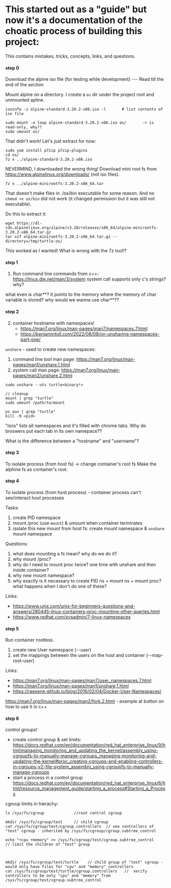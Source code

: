 # This started out as a "guide" but now it's a documentation of the choatic process of building this project:

This contains mistakes, tricks, concepts, links, and questions.

#### step 0
Download the alpine iso file (for testing while development) --- Read till the end of the section

Mount alpine on a directory. I create a `os` dir under the project root and unmounted apline.
```
isoinfo -i alpine-standard-3.20.2-x86.iso -l       # list contents of iso file

sudo mount -o loop alpine-standard-3.20.2-x86.iso os/       -> is read-only, why??
sudo umount os/
```
That didn't work! Let's just extract for now:
```
sudo yum install p7zip p7zip-plugins
cd os/
7z x ../alpine-standard-3.20.2-x86.iso
```

NEVERMIND, I downloaded the wrong thing!
Download mini root fs from https://www.alpinelinux.org/downloads/ (not iso files).
```
7z x ../alpine-minirootfs-3.20.2-x86_64.tar
```
That doesn't make files in ./os/bin executable for some reason. And no `chmod +x os/bin` did not work (it changed permission but it was still not executable).

Do this to extract it:
```
wget https://dl-cdn.alpinelinux.org/alpine/v3.20/releases/x86_64/alpine-minirootfs-3.20.2-x86_64.tar.gz
tar xzf alpine-minirootfs-3.20.2-x86_64.tar.gz --directory=/tmp/turtle-os/
```
This worked as I wanted! What is wrong with the 7z tool!?

#### step 1
1. Run command line commands from c++: https://linux.die.net/man/3/system
system call supports only c's strings? why?

what even is char**? it points to the memory where the memory of char variable is stored? why would we wanna use char**??

#### step 2
2. container hostname with namespaces! 
    - https://man7.org/linux/man-pages/man7/namespaces.7.html
    - https://benjamintoll.com/2022/08/08/on-unsharing-namespaces-part-one/

`unshare` - used to create new namespaces:
1. command line tool man page: https://man7.org/linux/man-pages/man1/unshare.1.html
2. system call man page: https://man7.org/linux/man-pages/man2/unshare.2.html

```
sudo unshare --uts turtle<binary!> 

// cleanup 
mount | grep "turtle"
sudo umount /path/to/mount

ps aux | grep "turtle"
kill -9 <pid>
```

"lsns" lists all namespaces and it's filled with chrome tabs. 
Why do broswers put each tab in its own namepace??

What is the difference between a "hostname" and "username"?

#### step 3
To isolate process (from host fs) -> change container's root fs
Make the alphine fs as container's root.

#### step 4
To isolate process (from host process) - container process can't see/interact host processes

Tasks:
1. create PID namespace
2. mount /proc (use `mount`) & umount when container terminates
3. isolate this new mount from host fs: create mount namespace & `unshare` mount namespace


Questions:
1. what does mounting a fs mean? why do we do it?
2. why mount /proc?
3. why do I need to mount proc twice? one time with unshare and then inside container?
4. why new mount namespace?
5. why exactly is it necassary to create PID ns + mount ns + mount proc? what happens when I don't do one of these?


Links:
- https://www.unix.com/unix-for-beginners-questions-and-answers/280445-linux-containers-proc-mounting-other-queries.html
- https://www.redhat.com/sysadmin/7-linux-namespaces

#### step 5

Run container rootless. 
1. create new User namespace (--user) 
2. set the mappings between the users on the host and container (--map-root-user)

Links:
- https://man7.org/linux/man-pages/man7/user_namespaces.7.html
- https://man7.org/linux/man-pages/man1/unshare.1.html
- https://raesene.github.io/blog/2016/02/04/Docker-User-Namespaces/


https://man7.org/linux/man-pages/man2/fork.2.html - example at button on how to use it in c++

#### step 6

control groups! 

- create control group & set limits: https://docs.redhat.com/en/documentation/red_hat_enterprise_linux/9/html/managing_monitoring_and_updating_the_kernel/assembly_using-cgroupfs-to-manually-manage-cgroups_managing-monitoring-and-updating-the-kernel#proc_creating-cgroups-and-enabling-controllers-in-cgroups-v2-file-system_assembly_using-cgroupfs-to-manually-manage-cgroups
- start a process in a control group https://docs.redhat.com/en/documentation/red_hat_enterprise_linux/6/html/resource_management_guide/starting_a_process#Starting_a_Process

cgroup limits in hierachy:

```
ls /sys/fs/cgroup             //root control cgroup

mkdir /sys/fs/cgroup/test     // child cgroup
cat /sys/fs/cgroup/test/cgroup.controllers  // see controllers of "test" cgroup - inherited by /sys/fs/cgroup/cgroup.subtree_control

echo "+cpu +memory" >> /sys/fs/cgroup/test/cgroup.subtree_control      // limit the children of "test" group



mkdir /sys/fs/cgroup/test/turtle    // child group of "test" cgroup - would only have files for "cpu" and "memory" controllers
cat /sys/fs/cgroup/test/turtle/cgroup.controllers   //  verify controllers to be only "cpu" and "memory" from /sys/fs/cgroup/test/cgroup.subtree_control


```

